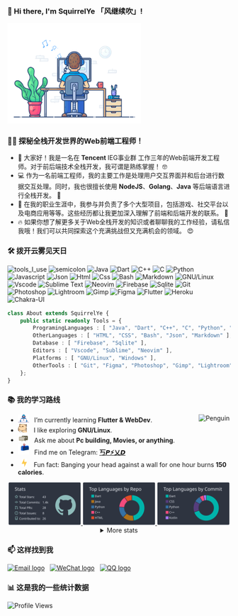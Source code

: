 ### 👋  Hi there, I'm SquirrelYe 「风继续吹」!

<!-- 统计Github数据 -->
<!-- [![Top Langs](https://github-readme-stats.vercel.app/api?username=SquirrelYe&repo=github-readme-stats&count_private=true&theme=light&show_icons=true)](https://github-readme-stats.vercel.app/api?username=SquirrelYe&repo=github-readme-stats&count_private=true&theme=light&show_icons=true) -->

<!-- 随机生成至理名言 -->
<!-- <img src="https://quotes-github-readme.vercel.app/api?type=horizontal&theme=monokai" /> -->

<img src="https://github.com/SquirrelYe/SquirrelYe/blob/main/images/dev-working_rounded.gif?raw=true" href="https://github.com/sp-xd" alt="CoDiNg RocKs"  width="60%"/><br> 

### 👨‍🚒  探秘全栈开发世界的Web前端工程师！

- 👋 大家好！我是一名在 **Tencent** IEG事业群 工作三年的Web前端开发工程师。对于前后端技术全栈开发，我可谓是熟练掌握！ 🤓
- 💻 作为一名前端工程师，我的主要工作是处理用户交互界面并和后台进行数据交互处理。同时，我也很擅长使用 **NodeJS**、**Golang**、**Java** 等后端语言进行全栈开发。 🔨
- 🎉 在我的职业生涯中，我参与并负责了多个大型项目，包括游戏、社交平台以及电商应用等等。这些经历都让我更加深入理解了前端和后端开发的联系。 💼
- 🔥 如果你想了解更多关于Web全栈开发的知识或者聊聊我的工作经验，请私信我哦！我们可以共同探索这个充满挑战但又充满机会的领域。 😍

### 🛠 拨开云雾见天日

![tools_I_use](https://img.shields.io/badge/-%F0%9F%9A%80%20Tools%20I%20use-orange)
![semicolon](https://img.shields.io/badge/-%3A-orange)
![Java](https://img.shields.io/badge/Java-ED8B00?style=flat&logo=java&logoColor=white)
![Dart](https://img.shields.io/badge/Dart-0175C2?style=flat&logo=dart&logoColor=white)
![C++](https://img.shields.io/badge/C%2B%2B-00599C?style=flat&logo=c%2B%2B&logoColor=white)
![C](https://img.shields.io/badge/C-00599C?style=flat&logo=c&logoColor=white)
![Python](https://img.shields.io/badge/Python-FFD43B?style=flat&logo=python&logoColor=darkgreen)
![Javascript](https://img.shields.io/badge/JavaScript-323330?style=flat&logo=javascript&logoColor=F7DF1E)
![Json](https://img.shields.io/badge/json-5E5C5C?style=flat&logo=json&logoColor=white)
![Html](https://img.shields.io/badge/HTML5-E34F26?style=flat&logo=html5&logoColor=white)
![Css](https://img.shields.io/badge/CSS3-1572B6?style=flat&logo=css3&logoColor=white)
![Bash](https://img.shields.io/badge/GNU%20Bash-4EAA25?style=flat&logo=GNU%20Bash&logoColor=white)
![Markdown](https://img.shields.io/badge/Markdown-000000?style=flat&logo=markdown&logoColor=white)
![GNU/Linux](https://img.shields.io/badge/Linux-FCC624?style=flat&logo=linux&logoColor=black)
![Vscode](https://img.shields.io/badge/Visual_Studio_Code-0078D4?style=flat&logo=visual%20studio%20code&logoColor=white)
![Sublime Text](https://img.shields.io/badge/sublime_text-%23575757.svg?&style=flat&logo=sublime-text&logoColor=important)
![Neovim](https://img.shields.io/badge/NeoVim-%2357A143.svg?&style=flat&logo=neovim&logoColor=white)
![Firebase](https://img.shields.io/badge/firebase-ffca28?style=flat&logo=firebase&logoColor=black)
![Sqlite](https://img.shields.io/badge/SQLite-07405E?style=flat&logo=sqlite&logoColor=white)
![Git](https://img.shields.io/badge/GIT-E44C30?style=flat&logo=git&logoColor=white)
![Photoshop](https://img.shields.io/badge/Adobe%20Photoshop-31A8FF?style=flat&logo=Adobe%20Photoshop&logoColor=black)
![Lightroom](https://img.shields.io/badge/Adobe%20Lightroom-31A8FF?style=flat&logo=Adobe%20Lightroom&logoColor=white)
![Gimp](https://img.shields.io/badge/gimp-5C5543?style=flat&logo=gimp&logoColor=white)
![Figma](https://img.shields.io/badge/Figma-F24E1E?style=flat&logo=figma&logoColor=white)
![Flutter](https://img.shields.io/badge/Flutter-02569B?style=flat&logo=flutter&logoColor=white)
![Heroku](https://img.shields.io/badge/Heroku-430098?style=flat&logo=heroku&logoColor=white)
![Chakra-UI](https://img.shields.io/badge/Chakra--UI-319795?style=flat&logo=chakra-ui&logoColor=white)

```ts
class About extends SquirrelYe { 
    public static readonly Tools = {  
        ProgramingLanguages : [ "Java", "Dart", "C++", "C", "Python", "Javascript" ],
        OtherLanguages : [ "HTML", "CSS", "Bash", "Json", "Markdown" ],
        Database : [ "Firebase", "Sqlite" ],
        Editors : [ "Vscode", "Sublime", "Neovim" ],
        Platforms : [ "GNU/Linux", "Windows" ],
        OtherTools : [ "Git", "Figma", "Photoshop", "Gimp", "Lightroom" ]
    };
}
```

### 📚  我的学习路线


-  <img alt="GIF" src="https://github.com/SquirrelYe/SquirrelYe/blob/main/images/developer.gif?raw=true" width="25" /> &nbsp; I’m currently learning **Flutter & WebDev**. <img align="right" src="https://raw.githubusercontent.com/Tarikul-Islam-Anik/Animated-Fluent-Emojis/master/Emojis/Animals/Penguin.png" alt="Penguin" width="15%" /><br>
- <img src="https://github.com/SquirrelYe/SquirrelYe/blob/main/images/hyperkitty.gif?raw=true" width="20" />&nbsp;&nbsp;&nbsp; I like exploring **GNU/Linux**. <br>
- <img src="https://github.com/SquirrelYe/SquirrelYe/blob/main/images/message.gif?raw=true" width="25" />&nbsp;&nbsp; Ask me about **Pc building, Movies, or anything**. <br>
- <img src="https://github.com/SquirrelYe/SquirrelYe/blob/main/images/letterbox.gif?raw=true" width="25" /> &nbsp; Find me on Telegram: **[丂𝙋⚡乂𝘿](https://t.me/spxd007)**<br>
- &nbsp;&nbsp;<img src="https://github.com/SquirrelYe/SquirrelYe/blob/main/images/lightning.gif?raw=true" width="12" />&nbsp;&nbsp;&nbsp;&nbsp;Fun fact: Banging your head against a wall for one hour burns **150 calories**.<br>

<div align="center" >
  <a  href="https://github.com/SquirrelYe">
    <img src="https://raw.githubusercontent.com/SP-XD/profile-summary-cards/master/profile-summary-card-output/nord_dark/3-stats.svg" width="32.5%">
    <img src="https://raw.githubusercontent.com/SP-XD/profile-summary-cards/master/profile-summary-card-output/nord_dark/1-repos-per-language.svg" width="32.5%">
    <img src="https://raw.githubusercontent.com/SP-XD/profile-summary-cards/master/profile-summary-card-output/nord_dark/2-most-commit-language.svg" width="32.5%">
  </a>
  <details>
    <summary>More stats</summary>
    <img align="center" src="https://raw.githubusercontent.com/SP-XD/profile-summary-cards/master/profile-summary-card-output/nord_dark/0-profile-details.svg" >
  </details>
</div>

### 📫  这样找到我

[<img src="https://img.shields.io/badge/Email: will@aesen.cc-282C34?logo=gmail&logoColor=EA4335" alt="Email logo" title="Email" height="25" />][profile_mail]
&nbsp;
[<img src="https://img.shields.io/badge/WeChat: SquirrelYe-282C34?logo=wechat&logoColor=7BB32E" alt="WeChat logo" title="WeChat" height="25" />][profile_wechat_image]
&nbsp;
[<img src="https://img.shields.io/badge/QQ: 1191882955-282C34?logo=tencent-qq&logoColor=EB1923" alt="QQ logo" title="QQ" height="25" />][profile_qq_image]

### 📊  这是我的一些统计数据

![Profile Views](https://komarev.com/ghpvc/?username=SquirrelYe&style=flat&label=Profile+Views)

<!-- 链接列表 -->
[profile_mail]: mailto:will@aesen.cc
[profile_qq_image]: https://github.com/SquirrelYe/SquirrelYe/blob/main/profiles/QQ.jpg?raw=true
[profile_wechat_image]: https://github.com/SquirrelYe/SquirrelYe/blob/main/profiles/WeChat.jpg?raw=true
[tech_tools_anchor]: #-探秘全栈开发世界的web前端工程师